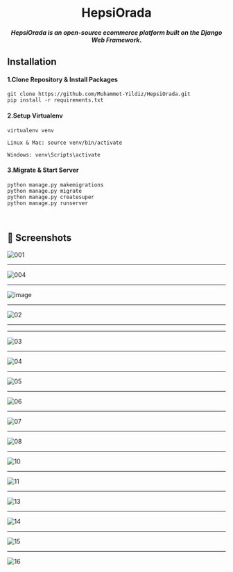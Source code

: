 
<h1 align="center">HepsiOrada</h1>

 <h5 align="center"> HepsiOrada is an open-source ecommerce platform built on the Django Web Framework.</h5>
<!--  ## Kurulum  <br/> -->
 
## Installation

#### 1.Clone Repository & Install Packages
```
git clone https://github.com/Muhammet-Yildiz/HepsiOrada.git
pip install -r requirements.txt
```

#### 2.Setup Virtualenv
``` 
virtualenv venv
```
 ```
Linux & Mac: source venv/bin/activate 

Windows: venv\Scripts\activate
```

#### 3.Migrate & Start Server

```
python manage.py makemigrations
python manage.py migrate
python manage.py createsuper
python manage.py runserver
```

<!--  
İndirdikten sonra proje dizini içerisinde : 

 ` virtualenv venv`

 Linux & Mac: `source venv/bin/activate `

Windows: `venv\Scripts\activate `

`pip install -r requirements.txt `

`python manage.py makemigrations`

`python manage.py migrate`

`python manage.py createsuperuser`

`python manage.py runserver`
  -->
 <br/>
 
 
## 📸 Screenshots
 
![001](https://user-images.githubusercontent.com/72153125/120374586-67a36d00-c322-11eb-9bf6-42580e8b8076.jpg)

 --------
 
![004](https://user-images.githubusercontent.com/72153125/120375443-7b9b9e80-c323-11eb-8ce2-2ff254f8a01f.jpg)

 --------
 
 ![image](https://user-images.githubusercontent.com/72153125/120376126-29a74880-c324-11eb-941f-8679699b409d.png)
 
 --------
 
 ![02](https://user-images.githubusercontent.com/72153125/120374664-81dd4b00-c322-11eb-816b-531da2a200ee.jpg)
 
  --------
  --------
  
![03](https://user-images.githubusercontent.com/72153125/120374673-843fa500-c322-11eb-9b6f-05f5f2b5f891.jpg)

 --------
 
![04](https://user-images.githubusercontent.com/72153125/120374688-873a9580-c322-11eb-82ce-6e793c6d6bfe.jpg)

 --------
 
![05](https://user-images.githubusercontent.com/72153125/120374697-8a358600-c322-11eb-9dc7-27957e374e0e.jpg)

 --------
 
![06](https://user-images.githubusercontent.com/72153125/120374705-8c97e000-c322-11eb-99ba-257861c9948b.jpg)
 
 --------
 
![07](https://user-images.githubusercontent.com/72153125/120374943-db457a00-c322-11eb-90e1-8aed7512a46f.png)

 --------
 
![08](https://user-images.githubusercontent.com/72153125/120374952-dd0f3d80-c322-11eb-805b-bba79bbac4d5.png)

 --------
 
![10](https://user-images.githubusercontent.com/72153125/120374963-e13b5b00-c322-11eb-8d2c-e3cd62147e95.png)

 --------
 
![11](https://user-images.githubusercontent.com/72153125/120374971-e39db500-c322-11eb-91ba-6864c5b2043d.png)

 --------
 
![13](https://user-images.githubusercontent.com/72153125/120374975-e5677880-c322-11eb-9379-922e2baacac7.png)

 --------
 
![14](https://user-images.githubusercontent.com/72153125/120374981-e7313c00-c322-11eb-9bd0-e90f8621d25b.png)

 --------
 
![15](https://user-images.githubusercontent.com/72153125/120374987-ea2c2c80-c322-11eb-941d-d9c779156094.png)

 --------
 
![16](https://user-images.githubusercontent.com/72153125/120374996-ec8e8680-c322-11eb-9777-4215085ccabd.png)


 
 
 
 
 
 
 
 
 
 
 
 
 
 
 
 
